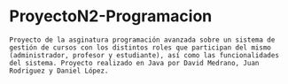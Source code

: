 # ProyectoN2-Programacion
    Proyecto de la asginatura programación avanzada sobre un sistema de gestión de cursos con los distintos roles que participan del mismo (administrador, profesor y estudiante), así como las funcionalidades del sistema. Proyecto realizado en Java por David Medrano, Juan Rodriguez y Daniel López.
